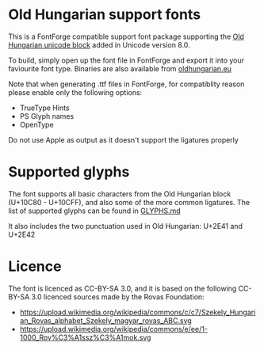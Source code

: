 Old Hungarian support fonts
===========================

This is a FontForge compatible support font package supporting the
[Old Hungarian unicode block](http://www.unicode.org/charts/PDF/U10C80.pdf) added in Unicode version 8.0.

To build, simply open up the font file in FontForge and export it into your faviourite font type. Binaries
are also available from [oldhungarian.eu](oldhungarian.eu)

Note that when generating .ttf files in FontForge, for compatiblity reason please enable only the following options:

* TrueType Hints
* PS Glyph names
* OpenType

Do not use Apple as output as it doesn't support the ligatures properly 

Supported glyphs
================

The font supports all basic characters from the Old Hungarian block (U+10C80 - U+10CFF), and also some of the
more common ligatures. The list of supported glyphs can be found in [GLYPHS.md](GLYPHS.md)

It also includes the two punctuation used in Old Hungarian: U+2E41 and U+2E42

Licence
=======

The font is licenced as CC-BY-SA 3.0, and it is based on the following CC-BY-SA 3.0 licenced sources made by the
Rovas Foundation:

- https://upload.wikimedia.org/wikipedia/commons/c/c7/Szekely_Hungarian_Rovas_alphabet_Szekely_magyar_rovas_ABC.svg
- https://upload.wikimedia.org/wikipedia/commons/e/ee/1-1000_Rov%C3%A1ssz%C3%A1mok.svg
